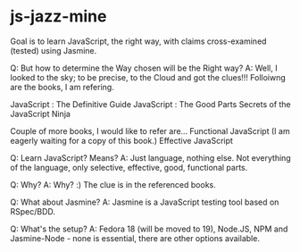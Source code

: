 js-jazz-mine
============

Goal is to learn JavaScript, the right way, with claims cross-examined (tested) using Jasmine.

Q: But how to determine the Way chosen will be the Right way?
A: Well, I looked to the sky; to be precise, to the Cloud and got the clues!!! Folloiwng are the books, I am refering.

JavaScript : The Definitive Guide
JavaScript : The Good Parts
Secrets of the JavaScript Ninja

Couple of more books, I would like to refer are...
Functional JavaScript (I am eagerly waiting for a copy of this book.)
Effective JavaScript


Q: Learn JavaScript? Means?
A: Just language, nothing else. Not everything of the language, only selective, effective, good, functional parts. 

Q: Why?
A: Why? :) The clue is in the referenced books.

Q: What about Jasmine?
A: Jasmine is a JavaScript testing tool based on RSpec/BDD. 

Q: What's the setup?
A: Fedora 18 (will be moved to 19), Node.JS, NPM and Jasmine-Node - none is essential, there are other options available.
